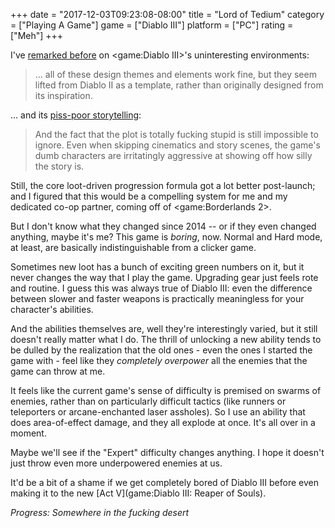 +++
date = "2017-12-03T09:23:08-08:00"
title = "Lord of Tedium"
category = ["Playing A Game"]
game = ["Diablo III"]
platform = ["PC"]
rating = ["Meh"]
+++

I've [remarked before](%site.BaseURL%2012/05/20/diablo-iii-12/) on <game:Diablo III>'s uninteresting environments:

<blockquote>... all of these design themes and elements work fine, but they seem lifted from Diablo II as a template, rather than originally designed from its inspiration.</blockquote>

... and its [piss-poor storytelling](%site.BaseURL%2014/04/26/hell-its-about-time/):

<blockquote>And the fact that the plot is totally fucking stupid is still impossible to ignore. Even when skipping cinematics and story scenes, the game's dumb characters are irritatingly aggressive at showing off how silly the story is.</blockquote>

Still, the core loot-driven progression formula got a lot better post-launch; and I figured that this would be a compelling system for me and my dedicated co-op partner, coming off of <game:Borderlands 2>.

But I don't know what they changed since 2014 -- or if they even changed anything, maybe it's me?  This game is <i>boring</i>, now.  Normal and Hard mode, at least, are basically indistinguishable from a clicker game.

Sometimes new loot has a bunch of exciting green numbers on it, but it never changes the way that I play the game.  Upgrading gear just feels rote and routine.  I guess this was always true of Diablo III: even the difference between slower and faster weapons is practically meaningless for your character's abilities.

And the abilities themselves are, well they're interestingly varied, but it still doesn't really matter what I do.  The thrill of unlocking a new ability tends to be dulled by the realization that the old ones - even the ones I started the game with - feel like they <i>completely overpower</i> all the enemies that the game can throw at me.

It feels like the current game's sense of difficulty is premised on swarms of enemies, rather than on particularly difficult tactics (like runners or teleporters or arcane-enchanted laser assholes).  So I use an ability that does area-of-effect damage, and they all explode at once.  It's all over in a moment.

Maybe we'll see if the "Expert" difficulty changes anything.  I hope it doesn't just throw even more underpowered enemies at us.

It'd be a bit of a shame if we get completely bored of Diablo III before even making it to the new [Act V](game:Diablo III: Reaper of Souls).

<i>Progress: Somewhere in the fucking desert</i>
